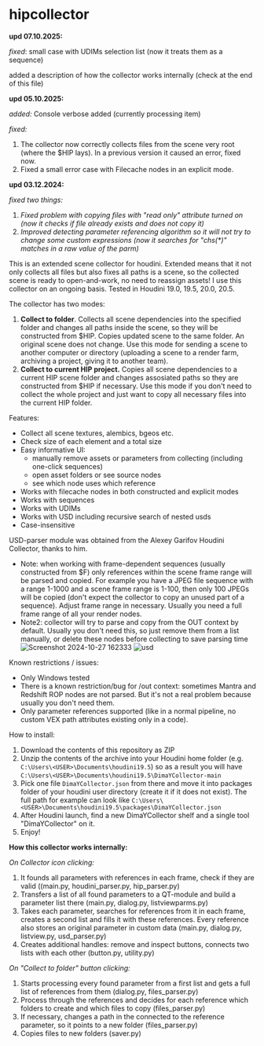 # hipcollector

**upd 07.10.2025:**

_fixed_: small case with UDIMs selection list (now it treats them as a sequence)

added a description of how the collector works internally (check at the end of this file)

**upd 05.10.2025:**

_added:_
Console verbose added (currently processing item)

_fixed:_
1. The collector now correctly collects files from the scene very root (where the $HIP lays). In a previous version it caused an error, fixed now.
2. Fixed a small error case with Filecache nodes in an explicit mode.

**upd 03.12.2024:**

_fixed two things:_
1. _Fixed problem with copying files with "read only" attribute turned on (now it checks if file already exists and does not copy it)_
2. _Improved detecting parameter referencing algorithm so it will not try to change some custom expressions (now it searches for "chs(*)" matches in a raw value of the parm)_

This is an extended scene collector for houdini. Extended means that it not only collects all files but also fixes all paths is a scene, so the collected scene is ready to open-and-work, no need to reassign assets! I use this collector on an ongoing basis. Tested in Houdini 19.0, 19.5, 20.0, 20.5.

The collector has two modes:
1. **Collect to folder**. Collects all scene dependencies into the specified folder and changes all paths inside the scene, so they will be constructed from $HIP. Copies updated scene to the same folder. An original scene does not change. Use this mode for sending a scene to another computer or directory (uploading a scene to a render farm, archiving a project, giving it to another team).
2. **Collect to current HIP project.** Copies all scene dependencies to a current HIP scene folder and changes assosiated paths so they are constructed from $HIP if necessary. Use this mode if you don't need to collect the whole project and just want to copy all necessary files into the current HIP folder.

Features:
- Collect all scene textures, alembics, bgeos etc.
- Check size of each element and a total size
- Easy informative UI:
  - manually remove assets or parameters from collecting (including one-click sequences)
  - open asset folders or see source nodes
  - see which node uses which reference
- Works with filecache nodes in both constructed and explicit modes
- Works with sequences
- Works with UDIMs
- Works with USD including recursive search of nested usds
- Case-insensitive

USD-parser module was obtained from the Alexey Garifov Houdini Collector, thanks to him.

- Note: when working with frame-dependent sequences (usually constructed from $F) only references within the scene frame range will be parsed and copied. For example you have a JPEG file sequence with a range 1-1000 and a scene frame range is 1-100, then only 100 JPEGs will be copied (don't expect the collector to copy an unused part of a sequence). Adjust frame range in necessary. Usually you need a full frame range of all your render nodes.
- Note2: collector will try to parse and copy from the OUT context by default. Usually you don't need this, so just remove them from a list manually, or delete these nodes before collecting to save parsing time
![Screenshot 2024-10-27 162333](https://github.com/user-attachments/assets/1c89d5ba-6dc3-4c12-a6b0-c721ad2446ad)
![usd](https://github.com/user-attachments/assets/61825593-da0a-4433-8438-14d9c8858031)

Known restrictions / issues:
- Only Windows tested
- There is a known restriction/bug for /out context: sometimes Mantra and Redshift ROP nodes are not parsed. But it's not a real problem because usually you don't need them.
- Only parameter references supported (like in a normal pipeline, no custom VEX path attributes existing only in a code).

How to install:
1. Download the contents of this repository as ZIP
2. Unzip the contents of the archive into your Houdini home folder (e.g. `C:\Users\<USER>\Documents\houdini19.5`) so as a result you will have `C:\Users\<USER>\Documents\houdini19.5\DimaYCollector-main`
4. Pick one file `DimaYCollector.json` from there and move it into packages folder of your houdini user directory (create it if it does not exist). The full path for example can look like `C:\Users\<USER>\Documents\houdini19.5\packages\DimaYCollector.json`
5. After Houdini launch, find a new DimaYCollector shelf and a single tool "DimaYCollector" on it.
6. Enjoy!

**How this collector works internally:**

_On Collector icon clicking:_

1. It founds all parameters with references in each frame, check if they are valid ((main.py, houdini_parser.py, hip_parser.py)
2. Transfers a list of all found parameters to a QT-module and build a parameter list there (main.py, dialog.py, listviewparms.py)
3. Takes each parameter, searches for references from it in each frame, creates a second list and fills it with these references. Every reference also stores an original parameter in custom data (main.py, dialog.py, listview.py, usd_parser.py)
4. Creates additional handles: remove and inspect buttons, connects two lists with each other (button.py, utility.py)

_On "Collect to folder" button clicking:_

1. Starts processing every found parameter from a first list and gets a full list of references from them (dialog.py, files_parser.py)
2. Process through the references and decides for each reference which folders to create and which files to copy (files_parser.py)
3. If necessary, changes a path in the connected to the reference parameter, so it points to a new folder (files_parser.py)
4. Copies files to new folders (saver.py)
